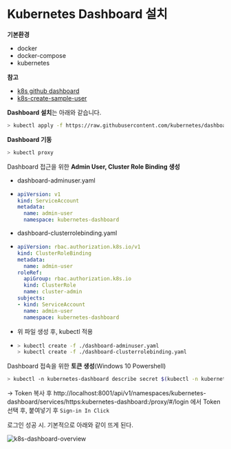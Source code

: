 # Kubernetes Dashboard 설치

**기본환경**

* docker
* docker-compose
* kubernetes



**참고**

* [k8s github dashboard](https://github.com/kubernetes/dashboard)
* [k8s-create-sample-user](https://github.com/kubernetes/dashboard/blob/master/docs/user/access-control/creating-sample-user.md)



**Dashboard 설치**는 아래와 같습니다.

```sh
> kubectl apply -f https://raw.githubusercontent.com/kubernetes/dashboard/v2.0.0-rc5/aio/deploy/recommended.yaml
```

**Dashboard 기동**

```sh
> kubectl proxy
```



Dashboard 접근을 위한 **Admin User, Cluster Role Binding 생성**

* dashboard-adminuser.yaml

* ```yaml
  apiVersion: v1
  kind: ServiceAccount
  metadata:
    name: admin-user
    namespace: kubernetes-dashboard
  ```

* dashboard-clusterrolebinding.yaml

* ```yaml
  apiVersion: rbac.authorization.k8s.io/v1
  kind: ClusterRoleBinding
  metadata:
    name: admin-user
  roleRef:
    apiGroup: rbac.authorization.k8s.io
    kind: ClusterRole
    name: cluster-admin
  subjects:
  - kind: ServiceAccount
    name: admin-user
    namespace: kubernetes-dashboard
  ```

* 위 파일 생성 후, kubectl 적용

* ```sh
  > kubectl create -f ./dashboard-adminuser.yaml
  > kubectl create -f ./dashboard-clusterrolebinding.yaml
  ```



Dashboard 접속을 위한 **토큰 생성**(Windows 10 Powershell)

```sh
> kubectl -n kubernetes-dashboard describe secret $(kubectl -n kubernetes-dashboard get secret | sls admin-user | ForEach-Object { $_ -Split '\s+' } | Select -First 1)
```

-> Token 복사 후 http://localhost:8001/api/v1/namespaces/kubernetes-dashboard/services/https:kubernetes-dashboard:/proxy/#/login 에서 Token 선택 후, 붙여넣기 후 `Sign-in In Click`



로그인 성공 시. 기본적으로 아래와 같이 뜨게 된다.

![k8s-dashboard-overview](./study-project/k8s/k8s-dashboard-overview.PNG)
